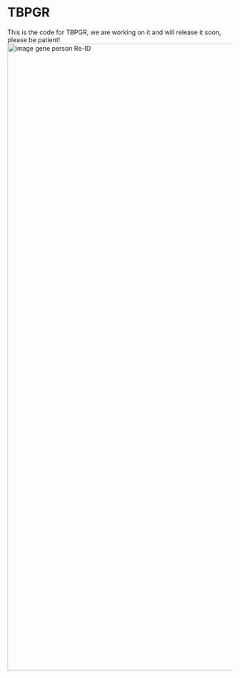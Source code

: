 # TBPGR
This is the code for TBPGR, we are working on it and will release it soon, please be patient!
<img width="1404" alt="image gene person Re-ID" src="https://github.com/user-attachments/assets/5d0841de-c3e5-432f-9cc1-f695e7d7d614">

